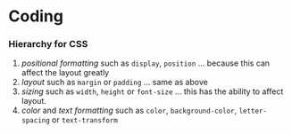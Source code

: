 # Coding

### Hierarchy for CSS

1. _positional formatting_ such as `display`, `position` ... because this can affect the layout greatly
2. _layout_ such as `margin` or `padding` ... same as above
3. _sizing_ such as `width`, `height` or `font-size` ... this has the ability to affect layout.
4. _color_ and _text formatting_ such as `color`, `background-color`, `letter-spacing` or `text-transform`

